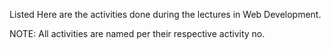 Listed Here are the activities done during the lectures in Web Development.

NOTE: All activities are named per their respective activity no.
